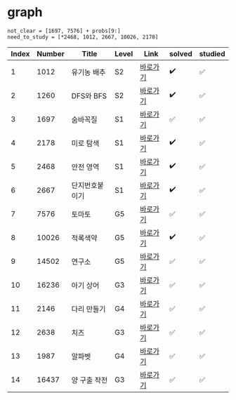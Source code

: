 # graph

~~~
not_clear = [1697, 7576] + probs[9:]
need_to_study = [*2468, 1012, 2667, 10026, 2178]
~~~


| Index | Number | Title          | Level | Link                                              | solved | studied |
| ----- | ------ | -------------- | ----- | ------------------------------------------------- | -------- | -------- |
|   1   |  1012  |     유기농 배추     |   S2  |    [바로가기](https://www.acmicpc.net/problem/1012)   | :heavy_check_mark: | :white_check_mark: |
|   2   |  1260  |    DFS와 BFS    |   S2  |    [바로가기](https://www.acmicpc.net/problem/1260)   | :heavy_check_mark: | :white_check_mark: |
|   3   |  1697  |      숨바꼭질      |   S1  |    [바로가기](https://www.acmicpc.net/problem/1697)   | :white_check_mark: | :white_check_mark: |
|   4   |  2178  |     미로 탐색      |   S1  |    [바로가기](https://www.acmicpc.net/problem/2178)   | :heavy_check_mark: | :white_check_mark: |
|   5   |  2468  |     안전 영역      |   S1  |    [바로가기](https://www.acmicpc.net/problem/2468)   | :heavy_check_mark: | :white_check_mark: |
|   6   |  2667  |    단지번호붙이기     |   S1  |    [바로가기](https://www.acmicpc.net/problem/2667)   | :heavy_check_mark: | :white_check_mark: |
|   7   |  7576  |      토마토       |   G5  |    [바로가기](https://www.acmicpc.net/problem/7576)   | :white_check_mark: | :white_check_mark: |
|   8   | 10026  |      적록색약      |   G5  |   [바로가기](https://www.acmicpc.net/problem/10026)   | :heavy_check_mark: | :white_check_mark: |
|   9   | 14502  |      연구소       |   G5  |   [바로가기](https://www.acmicpc.net/problem/14502)   | :white_check_mark: | :white_check_mark: |
|   10  | 16236  |     아기 상어      |   G3  |   [바로가기](https://www.acmicpc.net/problem/16236)   | :white_check_mark: | :white_check_mark: |
|   11  |  2146  |     다리 만들기     |   G4  |    [바로가기](https://www.acmicpc.net/problem/2146)   | :white_check_mark: | :white_check_mark: |
|   12  |  2638  |       치즈       |   G3  |    [바로가기](https://www.acmicpc.net/problem/2638)   | :white_check_mark: | :white_check_mark: |
|   13  |  1987  |      알파벳       |   G4  |    [바로가기](https://www.acmicpc.net/problem/1987)   | :white_check_mark: | :white_check_mark: |
|   14  | 16437  |    양 구출 작전     |   G3  |   [바로가기](https://www.acmicpc.net/problem/16437)   | :white_check_mark: | :white_check_mark: |